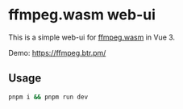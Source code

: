 # ffmpeg.wasm web-ui

This is a simple web-ui for [ffmpeg.wasm](https://github.com/ffmpegwasm/ffmpeg.wasm) in Vue 3.

Demo: https://ffmpeg.btr.pm/

## Usage

```bash
pnpm i && pnpm run dev
```
